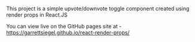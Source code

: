 This project is a simple upvote/downvote toggle component created using render props in React.JS

You can view live on the GitHub pages site at - https://garrettsiegel.github.io/react-render-props/
